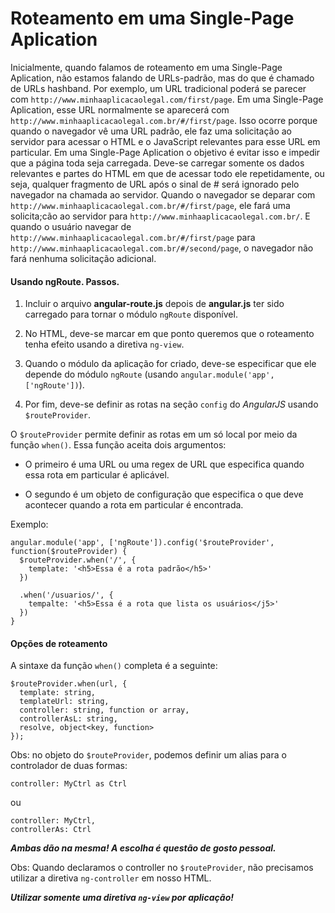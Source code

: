 # Roteamento em uma Single-Page Aplication

Inicialmente, quando falamos de roteamento em uma Single-Page
Aplication, não estamos falando de URLs-padrão, mas do que é chamado de
URLs hashband. Por exemplo, um URL tradicional poderá se parecer com
`http://www.minhaaplicacaolegal.com/first/page`. Em uma Single-Page
Aplication, esse URL normalmente se aparecerá com `http://www.minhaaplicacaolegal.com.br/#/first/page`. Isso ocorre porque quando o navegador vê uma URL padrão, ele faz uma solicitação ao servidor para acessar o HTML e o JavaScript relevantes para esse URL em particular. Em uma Single-Page Aplication o objetivo é evitar isso e impedir que a página toda seja carregada. Deve-se carregar somente os dados relevantes e partes do HTML em que de acessar todo ele repetidamente, ou seja, qualquer fragmento de URL após o sinal de *#* será ignorado pelo navegador na chamada ao servidor. Quando o navegador se deparar com `http://www.minhaaplicacaolegal.com.br/#/first/page`, ele fará uma solicita;cão ao servidor para `http://www.minhaaplicacaolegal.com.br/`. E quando o usuário navegar de `http://www.minhaaplicacaolegal.com.br/#/first/page` para `http://www.minhaaplicacaolegal.com.br/#/second/page`, o navegador não fará nenhuma solicitação adicional.

#### Usando ngRoute.  Passos.

1. Incluir o arquivo **angular-route.js** depois de **angular.js** ter
   sido carregado para tornar o módulo `ngRoute` disponível.

2. No HTML, deve-se marcar em que ponto queremos que o roteamento tenha
   efeito usando a diretiva `ng-view`.

3. Quando o módulo da aplicação for criado, deve-se especificar que ele
   depende do módulo `ngRoute` (usando `angular.module('app',
['ngRoute'])`).

4. Por fim, deve-se definir as rotas na seção `config` do *AngularJS*
   usando `$routeProvider`.

O `$routeProvider` permite definir as rotas em um só local por meio da
função `when()`. Essa função aceita dois argumentos:

- O primeiro é uma URL ou uma regex de URL que especifica quando essa
  rota em particular é aplicável.

-  O segundo é um objeto de configuração que especifica o que deve
   acontecer quando a rota em particular é encontrada.

Exemplo:

```
angular.module('app', ['ngRoute']).config('$routeProvider',
function($routeProvider) {
  $routeProvider.when('/', {
    template: '<h5>Essa é a rota padrão</h5>'
  })

  .when('/usuarios/', {
    tempalte: '<h5>Essa é a rota que lista os usuários</j5>'
  })
}
```

#### Opções de roteamento

A sintaxe da função `when()` completa é a seguinte:

```
$routeProvider.when(url, {
  template: string,
  templateUrl: string,
  controller: string, function or array,
  controllerAsL: string,
  resolve, object<key, function>
});
```

Obs: no objeto do `$routeProvider`, podemos definir um alias para o
controlador de duas formas: 

`controller: MyCtrl as Ctrl`

ou 

```
controller: MyCtrl,
controllerAs: Ctrl
```

***Ambas dão na mesma! A escolha é questão de gosto pessoal.***

Obs: Quando declaramos o controller no `$routeProvider`, não precisamos
utilizar a diretiva `ng-controller` em nosso HTML.

***Utilizar somente uma diretiva `ng-view` por aplicação!***
